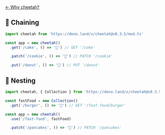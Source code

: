 [← Why cheetah?](https://github.com/azurystudio/cheetah#why-cheetah)

## 🔗 Chaining

```ts
import cheetah from 'https://deno.land/x/cheetah@v0.3.5/mod.ts'

const app = new cheetah()
  .get('/cake', () => '🎂') // GET '/cake'

  .patch('/cookie', () => '🍪') // PATCH '/cookie'

  .put('/donut', () => '🍩') // PUT '/donut'
```

## 🪹 Nesting

```ts
import cheetah, { Collection } from 'https://deno.land/x/cheetah@v0.3.5/mod.ts'

const fastFood = new Collection()
  .get('/burger', () => '🍔') // GET '/fast-food/burger'

const app = new cheetah()
  .use('/fast-food', fastFood)

  .patch('/pancakes', () => '🥞') // PATCH '/pancakes'
```
